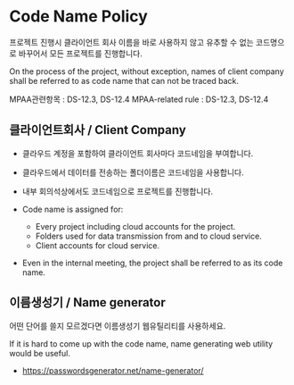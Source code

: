 # Code Name Policy
프로젝트 진행시 클라이언트 회사 이름을 바로 사용하지 않고 유추할 수 없는 코드명으로 바꾸어서 모든 프로젝트를 진행합니다.

On the process of the project, without exception, names of client company shall be referred to as code name that can not be traced back.

MPAA관련항목 : DS-12.3, DS-12.4
MPAA-related rule : DS-12.3, DS-12.4

## 클라이언트회사 / Client Company
- 클라우드 계정을 포함하여 클라이언트 회사마다 코드네임을 부여합니다.
- 클라우드에서 데이터를 전송하는 폴더이름은 코드네임을 사용합니다.
- 내부 회의석상에서도 코드네임으로 프로젝트를 진행합니다.

- Code name is assigned for:
  - Every project including cloud accounts for the project.
  - Folders used for data transmission from and to cloud service.
  - Client accounts for cloud service.
- Even in the internal meeting, the project shall be referred to as its code name.

## 이름생성기 / Name generator
어떤 단어를 쓸지 모르겠다면 이름생성기 웹유틸리티를 사용하세요.

If it is hard to come up with the code name, name generating web utility would be useful.

- https://passwordsgenerator.net/name-generator/
